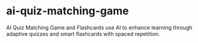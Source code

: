 # ai-quiz-matching-game
AI Quiz Matching Game and Flashcards use AI to enhance learning through adaptive quizzes and smart flashcards with spaced repetition.
